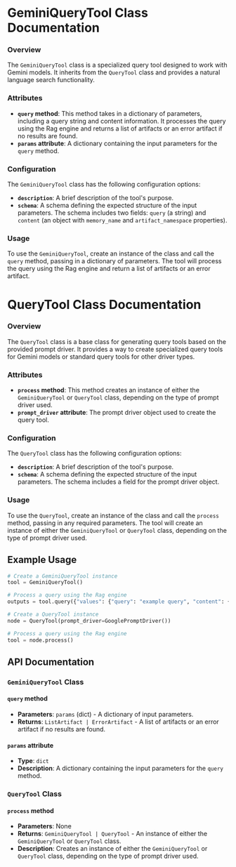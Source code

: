 **GeminiQueryTool Class Documentation**
=====================================

### Overview

The `GeminiQueryTool` class is a specialized query tool designed to work with Gemini models. It inherits from the `QueryTool` class and provides a natural language search functionality.

### Attributes

*   **`query` method**: This method takes in a dictionary of parameters, including a query string and content information. It processes the query using the Rag engine and returns a list of artifacts or an error artifact if no results are found.
*   **`params` attribute**: A dictionary containing the input parameters for the `query` method.

### Configuration

The `GeminiQueryTool` class has the following configuration options:

*   **`description`**: A brief description of the tool's purpose.
*   **`schema`**: A schema defining the expected structure of the input parameters. The schema includes two fields: `query` (a string) and `content` (an object with `memory_name` and `artifact_namespace` properties).

### Usage

To use the `GeminiQueryTool`, create an instance of the class and call the `query` method, passing in a dictionary of parameters. The tool will process the query using the Rag engine and return a list of artifacts or an error artifact.

# **QueryTool Class Documentation**

### Overview

The `QueryTool` class is a base class for generating query tools based on the provided prompt driver. It provides a way to create specialized query tools for Gemini models or standard query tools for other driver types.

### Attributes

*   **`process` method**: This method creates an instance of either the `GeminiQueryTool` or `QueryTool` class, depending on the type of prompt driver used.
*   **`prompt_driver` attribute**: The prompt driver object used to create the query tool.

### Configuration

The `QueryTool` class has the following configuration options:

*   **`description`**: A brief description of the tool's purpose.
*   **`schema`**: A schema defining the expected structure of the input parameters. The schema includes a field for the prompt driver object.

### Usage

To use the `QueryTool`, create an instance of the class and call the `process` method, passing in any required parameters. The tool will create an instance of either the `GeminiQueryTool` or `QueryTool` class, depending on the type of prompt driver used.

**Example Usage**
-----------------

```python
# Create a GeminiQueryTool instance
tool = GeminiQueryTool()

# Process a query using the Rag engine
outputs = tool.query({"values": {"query": "example query", "content": {"memory_name": "my_memory", "artifact_namespace": "my_namespace"}}})

# Create a QueryTool instance
node = QueryTool(prompt_driver=GooglePromptDriver())

# Process a query using the Rag engine
tool = node.process()
```

**API Documentation**
--------------------

### `GeminiQueryTool` Class

#### `query` method

*   **Parameters**: `params` (dict) - A dictionary of input parameters.
*   **Returns**: `ListArtifact | ErrorArtifact` - A list of artifacts or an error artifact if no results are found.

#### `params` attribute

*   **Type**: `dict`
*   **Description**: A dictionary containing the input parameters for the `query` method.

### `QueryTool` Class

#### `process` method

*   **Parameters**: None
*   **Returns**: `GeminiQueryTool | QueryTool` - An instance of either the `GeminiQueryTool` or `QueryTool` class.
*   **Description**: Creates an instance of either the `GeminiQueryTool` or `QueryTool` class, depending on the type of prompt driver used.